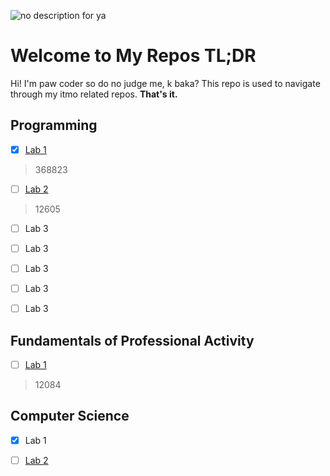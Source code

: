 ![no description for ya](https://cdn.dribbble.com/userupload/3273671/file/original-5966c5710b59b3261a84f54a7bf88c44.jpg)
# Welcome to My Repos TL;DR

Hi! I'm paw coder so do no judge me, k baka?
This repo is used to navigate through my itmo related repos. 
**That's it.**

## Programming

 - [x] [Lab 1](https://github.com/isofinly/lab_1)
 > 368823
 - [ ] [Lab 2](https://github.com/isofinly/lab2)
 > 12605 
 - [ ] Lab 3
 - [ ] Lab 3
 - [ ] Lab 3
 - [ ] Lab 3
 - [ ] Lab 3


## Fundamentals of Professional Activity

 - [ ] [Lab 1](https://github.com/isofinly/lab_0)

> 12084

## Computer Science

 - [x] Lab 1
 - [ ] [Lab 2](https://github.com/isofinly/CS-lab-2)

